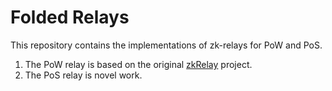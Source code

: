 # Folded Relays

This repository contains the implementations of zk-relays for PoW and PoS. 
1. The PoW relay is based on the original [zkRelay]() project.
2. The PoS relay is novel work.